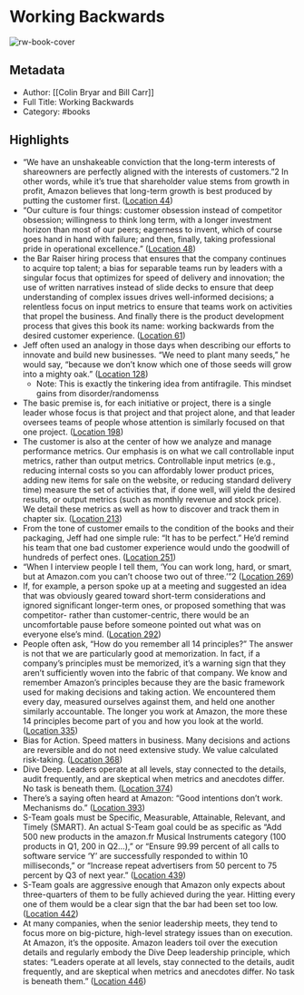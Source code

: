 # Working Backwards

![rw-book-cover](https://m.media-amazon.com/images/I/81iTklmD68L._SY160.jpg)

## Metadata
- Author: [[Colin Bryar and Bill Carr]]
- Full Title: Working Backwards
- Category: #books

## Highlights
- “We have an unshakeable conviction that the long-term interests of shareowners are perfectly aligned with the interests of customers.”2 In other words, while it’s true that shareholder value stems from growth in profit, Amazon believes that long-term growth is best produced by putting the customer first. ([Location 44](https://readwise.io/to_kindle?action=open&asin=B08BYCQBZN&location=44))
- “Our culture is four things: customer obsession instead of competitor obsession; willingness to think long term, with a longer investment horizon than most of our peers; eagerness to invent, which of course goes hand in hand with failure; and then, finally, taking professional pride in operational excellence.” ([Location 48](https://readwise.io/to_kindle?action=open&asin=B08BYCQBZN&location=48))
- the Bar Raiser hiring process that ensures that the company continues to acquire top talent; a bias for separable teams run by leaders with a singular focus that optimizes for speed of delivery and innovation; the use of written narratives instead of slide decks to ensure that deep understanding of complex issues drives well-informed decisions; a relentless focus on input metrics to ensure that teams work on activities that propel the business. And finally there is the product development process that gives this book its name: working backwards from the desired customer experience. ([Location 61](https://readwise.io/to_kindle?action=open&asin=B08BYCQBZN&location=61))
- Jeff often used an analogy in those days when describing our efforts to innovate and build new businesses. “We need to plant many seeds,” he would say, “because we don’t know which one of those seeds will grow into a mighty oak.” ([Location 128](https://readwise.io/to_kindle?action=open&asin=B08BYCQBZN&location=128))
    - Note: This is exactly the tinkering idea from antifragile. This mindset gains from disorder/randomenss
- The basic premise is, for each initiative or project, there is a single leader whose focus is that project and that project alone, and that leader oversees teams of people whose attention is similarly focused on that one project. ([Location 198](https://readwise.io/to_kindle?action=open&asin=B08BYCQBZN&location=198))
- The customer is also at the center of how we analyze and manage performance metrics. Our emphasis is on what we call controllable input metrics, rather than output metrics. Controllable input metrics (e.g., reducing internal costs so you can affordably lower product prices, adding new items for sale on the website, or reducing standard delivery time) measure the set of activities that, if done well, will yield the desired results, or output metrics (such as monthly revenue and stock price). We detail these metrics as well as how to discover and track them in chapter six. ([Location 213](https://readwise.io/to_kindle?action=open&asin=B08BYCQBZN&location=213))
- From the tone of customer emails to the condition of the books and their packaging, Jeff had one simple rule: “It has to be perfect.” He’d remind his team that one bad customer experience would undo the goodwill of hundreds of perfect ones. ([Location 251](https://readwise.io/to_kindle?action=open&asin=B08BYCQBZN&location=251))
- “When I interview people I tell them, ‘You can work long, hard, or smart, but at Amazon.com you can’t choose two out of three.’”2 ([Location 269](https://readwise.io/to_kindle?action=open&asin=B08BYCQBZN&location=269))
- If, for example, a person spoke up at a meeting and suggested an idea that was obviously geared toward short-term considerations and ignored significant longer-term ones, or proposed something that was competitor- rather than customer-centric, there would be an uncomfortable pause before someone pointed out what was on everyone else’s mind. ([Location 292](https://readwise.io/to_kindle?action=open&asin=B08BYCQBZN&location=292))
- People often ask, “How do you remember all 14 principles?” The answer is not that we are particularly good at memorization. In fact, if a company’s principles must be memorized, it’s a warning sign that they aren’t sufficiently woven into the fabric of that company. We know and remember Amazon’s principles because they are the basic framework used for making decisions and taking action. We encountered them every day, measured ourselves against them, and held one another similarly accountable. The longer you work at Amazon, the more these 14 principles become part of you and how you look at the world. ([Location 335](https://readwise.io/to_kindle?action=open&asin=B08BYCQBZN&location=335))
- Bias for Action. Speed matters in business. Many decisions and actions are reversible and do not need extensive study. We value calculated risk-taking. ([Location 368](https://readwise.io/to_kindle?action=open&asin=B08BYCQBZN&location=368))
- Dive Deep. Leaders operate at all levels, stay connected to the details, audit frequently, and are skeptical when metrics and anecdotes differ. No task is beneath them. ([Location 374](https://readwise.io/to_kindle?action=open&asin=B08BYCQBZN&location=374))
- There’s a saying often heard at Amazon: “Good intentions don’t work. Mechanisms do.” ([Location 393](https://readwise.io/to_kindle?action=open&asin=B08BYCQBZN&location=393))
- S-Team goals must be Specific, Measurable, Attainable, Relevant, and Timely (SMART). An actual S-Team goal could be as specific as “Add 500 new products in the amazon.fr Musical Instruments category (100 products in Q1, 200 in Q2…),” or “Ensure 99.99 percent of all calls to software service ‘Y’ are successfully responded to within 10 milliseconds,” or “Increase repeat advertisers from 50 percent to 75 percent by Q3 of next year.” ([Location 439](https://readwise.io/to_kindle?action=open&asin=B08BYCQBZN&location=439))
- S-Team goals are aggressive enough that Amazon only expects about three-quarters of them to be fully achieved during the year. Hitting every one of them would be a clear sign that the bar had been set too low. ([Location 442](https://readwise.io/to_kindle?action=open&asin=B08BYCQBZN&location=442))
- At many companies, when the senior leadership meets, they tend to focus more on big-picture, high-level strategy issues than on execution. At Amazon, it’s the opposite. Amazon leaders toil over the execution details and regularly embody the Dive Deep leadership principle, which states: “Leaders operate at all levels, stay connected to the details, audit frequently, and are skeptical when metrics and anecdotes differ. No task is beneath them.” ([Location 446](https://readwise.io/to_kindle?action=open&asin=B08BYCQBZN&location=446))
